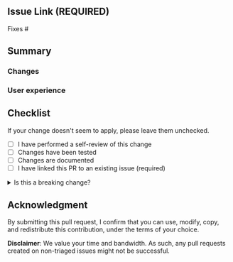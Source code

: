 <!-- markdownlint-disable MD041 MD043 -->
## Issue Link (REQUIRED)
<!-- This PR must be linked to an issue. PRs without a linked issue will not be merged. -->
Fixes #<!-- Add issue number here (e.g., Fixes #123) -->

## Summary
### Changes
<!-- Please provide a summary of what's being changed -->

### User experience
<!-- Please share what the user experience looks like before and after this change -->

## Checklist
If your change doesn't seem to apply, please leave them unchecked.
* [ ] I have performed a self-review of this change
* [ ] Changes have been tested
* [ ] Changes are documented
* [ ] I have linked this PR to an existing issue (required)

<details>
<summary>Is this a breaking change?</summary>

**RFC issue number**:

Checklist:
* [ ] Migration process documented
* [ ] Implement warnings (if it can live side by side)
</details>

## Acknowledgment
By submitting this pull request, I confirm that you can use, modify, copy, and redistribute this contribution, under the terms of your choice.

**Disclaimer**: We value your time and bandwidth. As such, any pull requests created on non-triaged issues might not be successful.